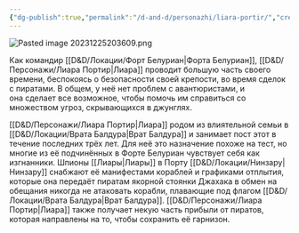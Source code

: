 ```yaml
---
{"dg-publish":true,"permalink":"/d-and-d/personazhi/liara-portir/","created":"2024-02-19T19:15:28.935+03:00","updated":"2024-02-05T21:02:25.480+03:00"}
---
```


![Pasted image 20231225203609.png](/img/user/img/Pasted%20image%2020231225203609.png)

Как командир [[D&D/Локации/Форт Белуриан\|Форта Белуриан]], [[D&D/Персонажи/Лиара Портир\|Лиара]] проводит большую часть своего времени, беспокоясь о безопасности своей крепости, во время сделок с пиратами. В общем, у неё нет проблем с авантюристами, и она сделает все возможное, чтобы помочь им справиться со множеством угроз, скрывающихся в джунглях.

[[D&D/Персонажи/Лиара Портир\|Лиара]] родом из влиятельной семьи в [[D&D/Локации/Врата Балдура\|Врат Балдура]] и занимает пост этот в течение последних трёх лет. Для неё это назначение похоже на тест, но многие из её подчинённых в Форте Белуриан чувствует себя как изгнанники. Шпионы [[Лиары\|Лиары]] в Порту [[D&D/Локации/Нинзару\|Нинзару]] снабжают её манифестами кораблей и графиками отплытия, которые она передаёт пиратам якорной стоянки Джахака в обмен на обещания никогда не атаковать корабли, плавающие под флагом [[D&D/Локации/Врата Балдура\|Врат Балдура]]. [[D&D/Персонажи/Лиара Портир\|Лиара]] также получает некую часть прибыли от пиратов, которая направлены на то, чтобы сохранить её гарнизон.